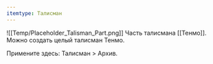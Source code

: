 ```yaml
---
itemtype: Талисман
---
```

![[Temp/Placeholder_Talisman_Part.png]]
Часть талисмана [[Тенмо]]. Можно создать целый талисман Тенмо.

Примените здесь: Талисман > Архив.
